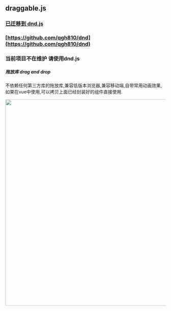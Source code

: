 ## draggable.js  
### [已迁移到 dnd.js](https://github.com/qgh810/dnd)
### [https://github.com/qgh810/dnd](https://github.com/qgh810/dnd)
### 当前项目不在维护 请使用dnd.js

##### 拖放库 drag and drop

不依赖任何第三方库的拖放库,兼容低版本浏览器,兼容移动端,自带常用动画效果,如果在vue中使用,可以拷贝上面已经封装好的组件直接使用.

<img src="https://raw.githubusercontent.com/qgh810/draggable/master/demo/demo.gif" width="650">
